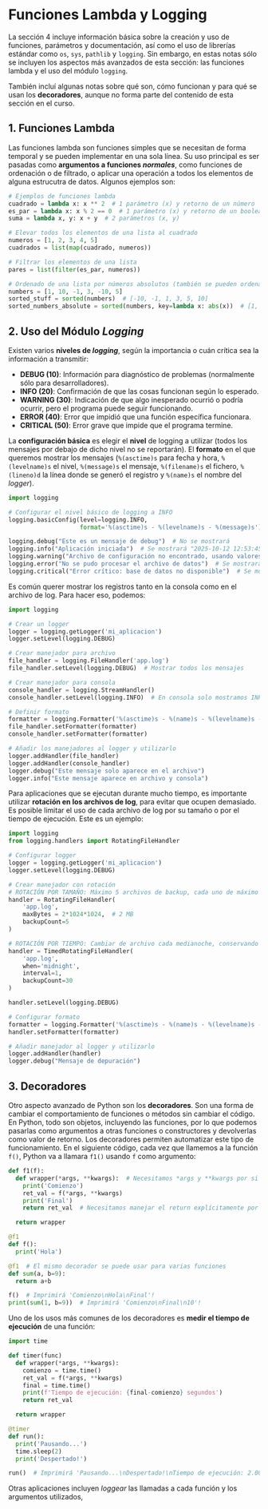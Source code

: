 # Funciones Lambda y Logging

La sección 4 incluye información básica sobre la creación y uso de funciones, parámetros y documentación, así como el uso de librerías estándar como `os`, `sys`, `pathlib` y `logging`. Sin embargo, en estas notas sólo se incluyen los aspectos más avanzados de esta sección: las funciones lambda y el uso del módulo `logging`.

También incluí algunas notas sobre qué son, cómo funcionan y para qué se usan los **decoradores**, aunque no forma parte del contenido de esta sección en el curso.

## 1. Funciones Lambda
Las funciones lambda son funciones simples que se necesitan de forma temporal y se pueden implementar en una sola línea. Su uso principal es ser pasadas como **argumentos a funciones *normales***, como funciones de ordenación o de filtrado, o aplicar una operación a todos los elementos de alguna estrucutra de datos. Algunos ejemplos son:

```python
# Ejemplos de funciones lambda
cuadrado = lambda x: x ** 2  # 1 parámetro (x) y retorno de un número
es_par = lambda x: x % 2 == 0  # 1 parámetro (x) y retorno de un booleano
suma = lambda x, y: x + y  # 2 parámetros (x, y)

# Elevar todos los elementos de una lista al cuadrado
numeros = [1, 2, 3, 4, 5]
cuadrados = list(map(cuadrado, numeros))

# Filtrar los elementos de una lista
pares = list(filter(es_par, numeros))

# Ordenado de una lista por números absolutos (también se pueden ordenar strings por longitud, etc.)
numbers = [1, 10, -1, 3, -10, 5]
sorted_stuff = sorted(numbers)  # [-10, -1, 1, 3, 5, 10]
sorted_numbers_absolute = sorted(numbers, key=lambda x: abs(x))  # [1, -1, 3, 5, 10, -10]
```


## 2. Uso del Módulo *Logging*
Existen varios **niveles de *logging***, según la importancia o cuán crítica sea la información a transmitir:
- **DEBUG (10)**: Información para diagnóstico de problemas (normalmente sólo para desarrolladores).
- **INFO (20)**: Confirmación de que las cosas funcionan según lo esperado.
- **WARNING (30)**: Indicación de que algo inesperado ocurrió o podría ocurrir, pero el programa puede seguir funcionando.
- **ERROR (40)**: Error que impidió que una función específica funcionara.
- **CRITICAL (50)**: Error grave que impide que el programa termine.

La **configuración básica** es elegir el **nivel** de logging a utilizar (todos los mensajes por debajo de dicho nivel no se reportarán). El **formato** en el que queremos mostrar los mensajes (`%(asctime)s` para fecha y hora, `%(levelname)s` el nivel, `%(message)s` el mensaje, `%(filename)s` el fichero, `%(lineno)d` la línea donde se generó el registro y `%(name)s` el nombre del *logger*).

```python
import logging

# Configurar el nivel básico de logging a INFO
logging.basicConfig(level=logging.INFO,
                    format='%(asctime)s - %(levelname)s - %(message)s')

logging.debug("Este es un mensaje de debug")  # No se mostrará
logging.info("Aplicación iniciada")  # Se mostrará "2025-10-12 12:53:45,123 - INFO - Aplicación iniciada"
logging.warning("Archivo de configuración no encontrado, usando valores predeterminados")  # Se mostrará
logging.error("No se pudo procesar el archivo de datos")  # Se mostrará
logging.critical("Error crítico: base de datos no disponible")  # Se mostrará
```

Es común querer mostrar los registros tanto en la consola como en el archivo de log. Para hacer eso, podemos:

```python
import logging

# Crear un logger
logger = logging.getLogger('mi_aplicacion')
logger.setLevel(logging.DEBUG)

# Crear manejador para archivo
file_handler = logging.FileHandler('app.log')
file_handler.setLevel(logging.DEBUG)  # Mostrar todos los mensajes

# Crear manejador para consola
console_handler = logging.StreamHandler()
console_handler.setLevel(logging.INFO)  # En consola solo mostramos INFO o superior (ignorar debug)

# Definir formato
formatter = logging.Formatter('%(asctime)s - %(name)s - %(levelname)s - %(message)s')
file_handler.setFormatter(formatter)
console_handler.setFormatter(formatter)

# Añadir los manejadores al logger y utilizarlo
logger.addHandler(file_handler)
logger.addHandler(console_handler)
logger.debug("Este mensaje solo aparece en el archivo")
logger.info("Este mensaje aparece en archivo y consola")
```

Para aplicaciones que se ejecutan durante mucho tiempo, es importante utilizar **rotación en los archivos de log**, para evitar que ocupen demasiado. Es posible limitar el uso de cada archivo de log por su tamaño o por el tiempo de ejecución. Este es un ejemplo:

```python
import logging
from logging.handlers import RotatingFileHandler

# Configurar logger
logger = logging.getLogger('mi_aplicacion')
logger.setLevel(logging.DEBUG)

# Crear manejador con rotación
# ROTACIÓN POR TAMAÑO: Máximo 5 archivos de backup, cada uno de máximo 2MB
handler = RotatingFileHandler(
    'app.log', 
    maxBytes = 2*1024*1024,  # 2 MB
    backupCount=5
)

# ROTACIÓN POR TIEMPO: Cambiar de archivo cada medianoche, conservando 30 días
handler = TimedRotatingFileHandler(
    'app.log',
    when='midnight',
    interval=1,
    backupCount=30
)

handler.setLevel(logging.DEBUG)

# Configurar formato
formatter = logging.Formatter('%(asctime)s - %(name)s - %(levelname)s - %(message)s')
handler.setFormatter(formatter)

# Añadir manejador al logger y utilizarlo
logger.addHandler(handler)
logger.debug("Mensaje de depuración")
```

## 3. Decoradores
Otro aspecto avanzado de Python son los **decoradores**. Son una forma de cambiar el comportamiento de funciones o métodos sin cambiar el código. En Python, todo son objetos, incluyendo las funciones, por lo que podemos pasarlas como argumentos a otras funciones o constructores y devolverlas como valor de retorno. Los decoradores permiten automatizar este tipo de funcionamiento. En el siguiente código, cada vez que llamemos a la función `f()`, Python va a llamara `f1()` usando `f` como argumento:
```python
def f1(f):
  def wrapper(*args, **kwargs):  # Necesitamos *args y **kwargs por si acaso `f()` toma argumentos
    print('Comienzo')
    ret_val = f(*args, **kwargs)
    print('Final')
    return ret_val  # Necesitamos manejar el return explícitamente por si acaso `f()` devuelve algo

  return wrapper

@f1
def f():
  print('Hola')

@f1  # El mismo decorador se puede usar para varias funciones
def sum(a, b=9):
  return a+b

f()  # Imprimirá 'Comienzo\nHola\nFinal'!
print(sum(1, b=9))  # Imprimirá 'Comienzo\nFinal\n10'!
```

Uno de los usos más comunes de los decoradores es **medir el tiempo de ejecución** de una función:
```python
import time

def timer(func)
  def wrapper(*args, **kwargs):
    comienzo = time.time()
    ret_val = f(*args, **kwargs)
    final = time.time()
    print(f'Tiempo de ejecución: {final-comienzo} segundos')
    return ret_val

  return wrapper

@timer
def run():
  print('Pausando...')
  time.sleep(2)
  print('Despertado!')

run()  # Imprimirá 'Pausando...\nDespertado!\nTiempo de ejecución: 2.001 segundos' (aproximadamente)
```

Otras aplicaciones incluyen *loggear* las llamadas a cada función y los argumentos utilizados, 
